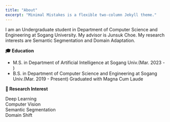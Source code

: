 ```yaml
---
title: "About"
excerpt: "Minimal Mistakes is a flexible two-column Jekyll theme."
---
```


I am an Undergraduate student in Department of Computer Science and Engineering at Sogang University. My advisor is Junsuk Choe. My research interests are Semantic Segmentation and Domain Adaptation.


**🎓 Education**

  - M.S. in Department of Artificial Intelligence at Sogang Univ.(Mar. 2023 - )  
  - B.S. in Department of Computer Science and Engineering at Sogang Univ.(Mar. 2019 - Present)
    Graduated with Magna Cum Laude

**📗 Research Interest**

  Deep Learning<br>
  Computer Vision<br>
  Semantic Segmentation<br>
  Domain Shift<br>
